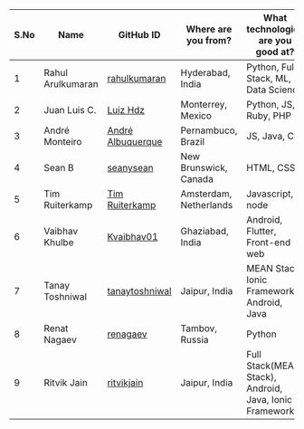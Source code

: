 | S.No | Name | GitHub ID | Where are you from? | What technologies are you good at? |
|------|------|-----------|---------------------|------------------------------------|
| 1 | Rahul Arulkumaran | <a href="https://github.com/rahulkumaran">rahulkumaran</a> | Hyderabad, India | Python, Full Stack, ML, Data Science |
| 2 | Juan Luis C. | <a href="https://github.com/luizhdz">Luiz Hdz</a> | Monterrey, Mexico | Python, JS, Ruby, PHP |
| 3 | André Monteiro | <a href="https://github.com/AndreAlbuquerque9">André Albuquerque</a> | Pernambuco, Brazil | JS, Java, C# |
| 4 | Sean B | <a href="https://github.com/seanysean">seanysean</a> | New Brunswick, Canada | HTML, CSS |
| 5 | Tim Ruiterkamp | <a href="https://github.com/timruiterkamp">Tim Ruiterkamp</a> | Amsterdam, Netherlands | Javascript, node |
| 6 | Vaibhav Khulbe | <a href="https://github.com/Kvaibhav01">Kvaibhav01</a> | Ghaziabad, India | Android, Flutter, Front-end web |
| 7 | Tanay Toshniwal | <a href="https://github.com/tanaytoshniwal">tanaytoshniwal</a> | Jaipur, India | MEAN Stack, Ionic Framework, Android, Java |
| 8 | Renat Nagaev | <a href="https://github.com/renagaev">renagaev</a> | Tambov, Russia | Python |
| 9 | Ritvik Jain | <a href="https://github.com/Ritvikjain">ritvikjain</a> | Jaipur, India | Full Stack(MEAN Stack), Android, Java, Ionic Framework|


